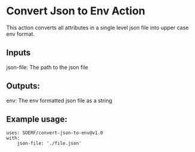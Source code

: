 # Convert Json to Env Action

This action converts all attributes in a single level json file into upper case env format.

## Inputs

json-file: The path to the json file

## Outputs:

env: The env formatted json file as a string

## Example usage:

```
uses: SOERF/convert-json-to-env@v1.0
with:
    json-file: './file.json'
```